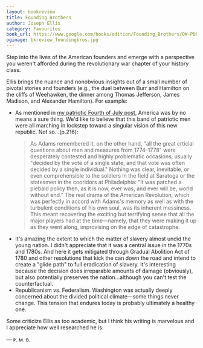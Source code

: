 ```yaml
---
layout: bookreview
title: Founding Brothers
author: Joseph Ellis
category: Favourites
book_url: https://www.google.com/books/edition/Founding_Brothers/QW-PDQAAQBAJ?hl=en&gbpv=0
ogimage: bkreview_foundingbros.jpg
---
```

Step into the lives of the American founders and emerge with a perspective you weren't afforded during the revolutionary war chapter of your history class.

Ellis brings the nuance and nonobvious insights out of a small number of pivotal stories and founders (e.g., the duel between Burr and Hamilton on the cliffs of Weehawken, the dinner among Thomas Jefferson, James Madison, and Alexander Hamilton). For example:
- As mentioned in [my patriotic Fourth of July post](/heavn-rescued-land.html), America was by no means a sure thing. We'd like to believe that this band of patriotic men were all marching in lockstep toward a singular vision of this new republic. Not so...(p.216):
	> As Adams remembered it, on the other hand, "all the great crticial questions about men and measures from 1774-1778" were desperately contested and highly problematic occasions, usually "decided by the vote of a single state, and that vote was often decided by a single individual." Nothing was clear, inevitable, or even comprehensible to the soldiers in the field at Saratoga or the statesmen in the cooridors at Philadelphia: "It was patched a piebald policy then, as it is now, ever was, and ever will be, world without end." The real drama of the American Revolution, which was perfectly in accord with Adams's memory as well as with the turbulent conditions of his own soul, was its inherent messiness. This meant recovering the exciting but terrifying sense that all the major players had at the time—namely, that they were making it up as they went along, improvising on the edge of catastrophe.
- It's amazing the extent to which the matter of slavery almost undid the young nation. I didn't appreciate that it was a central issue in the 1770s and 1780s. And here it gets mitigated through Gradual Abolition Act of 1780 and other resolutions that kick the can down the road and intend to create a "glide path" to full eradication of slavery. It's interesting because the decision does irreparable amounts of damage (obviously), but also potentially preserves the nation...although you can't test the counterfactual.
- Republicanism vs. Federalism. Washington was actually deeply concerned about the divided political climate—some things never change. This tension that endures today is probably ultimately a healthy one.

Some criticize Ellis as too academic, but I think his writing is marvelous and I appreciate how well researched he is.

— ᴘ. ᴍ. ʙ.